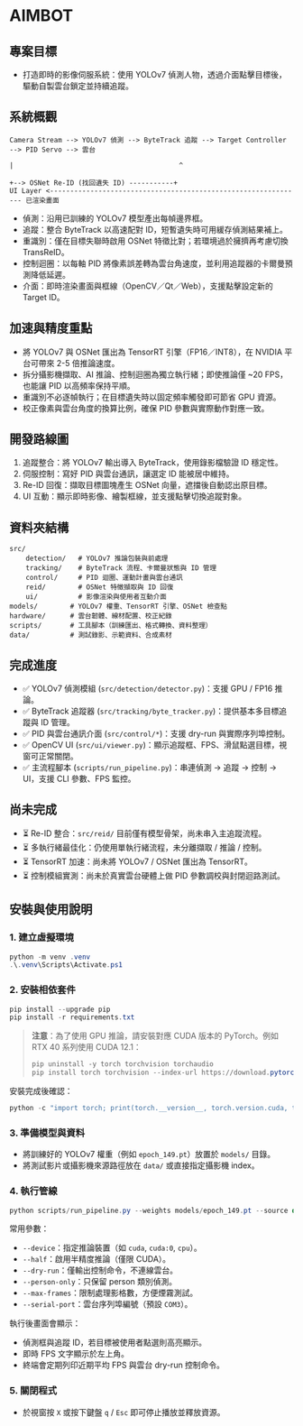 # AIMBOT

## 專案目標

- 打造即時的影像伺服系統：使用 YOLOv7 偵測人物，透過介面點擊目標後，驅動自製雲台鎖定並持續追蹤。

## 系統概觀

```
Camera Stream --> YOLOv7 偵測 --> ByteTrack 追蹤 --> Target Controller --> PID Servo --> 雲台
																					|                                         ^
																					+--> OSNet Re-ID (找回遺失 ID) -----------+
UI Layer <--------------------------------------------------------------- 已渲染畫面
```

- 偵測：沿用已訓練的 YOLOv7 模型產出每幀邊界框。
- 追蹤：整合 ByteTrack 以高速配對 ID，短暫遺失時可用緩存偵測結果補上。
- 重識別：僅在目標失聯時啟用 OSNet 特徵比對；若環境過於擁擠再考慮切換 TransReID。
- 控制迴圈：以每軸 PID 將像素誤差轉為雲台角速度，並利用追蹤器的卡爾曼預測降低延遲。
- 介面：即時渲染畫面與框線（OpenCV／Qt／Web），支援點擊設定新的 Target ID。

## 加速與精度重點

- 將 YOLOv7 與 OSNet 匯出為 TensorRT 引擎（FP16／INT8），在 NVIDIA 平台可帶來 2-5 倍推論速度。
- 拆分攝影機擷取、AI 推論、控制迴圈為獨立執行緒；即使推論僅 ~20 FPS，也能讓 PID 以高頻率保持平順。
- 重識別不必逐幀執行；在目標遺失時以固定頻率觸發即可節省 GPU 資源。
- 校正像素與雲台角度的換算比例，確保 PID 參數與實際動作對應一致。

## 開發路線圖

1. 追蹤整合：將 YOLOv7 輸出導入 ByteTrack，使用錄影檔驗證 ID 穩定性。
2. 伺服控制：寫好 PID 與雲台通訊，讓選定 ID 能被居中維持。
3. Re-ID 回復：擷取目標圖塊產生 OSNet 向量，遮擋後自動認出原目標。
4. UI 互動：顯示即時影像、繪製框線，並支援點擊切換追蹤對象。

## 資料夾結構

```
src/
	detection/   # YOLOv7 推論包裝與前處理
	tracking/    # ByteTrack 流程、卡爾曼狀態與 ID 管理
	control/     # PID 迴圈、運動計畫與雲台通訊
	reid/        # OSNet 特徵擷取與 ID 回復
	ui/          # 影像渲染與使用者互動介面
models/        # YOLOv7 權重、TensorRT 引擎、OSNet 檢查點
hardware/      # 雲台韌體、線材配置、校正紀錄
scripts/       # 工具腳本（訓練匯出、格式轉換、資料整理）
data/          # 測試錄影、示範資料、合成素材
```

## 完成進度

- ✅ YOLOv7 偵測模組 (`src/detection/detector.py`)：支援 GPU / FP16 推論。
- ✅ ByteTrack 追蹤器 (`src/tracking/byte_tracker.py`)：提供基本多目標追蹤與 ID 管理。
- ✅ PID 與雲台通訊介面 (`src/control/*`)：支援 dry-run 與實際序列埠控制。
- ✅ OpenCV UI (`src/ui/viewer.py`)：顯示追蹤框、FPS、滑鼠點選目標，視窗可正常關閉。
- ✅ 主流程腳本 (`scripts/run_pipeline.py`)：串連偵測 → 追蹤 → 控制 → UI，支援 CLI 參數、FPS 監控。

## 尚未完成

- ⏳ Re-ID 整合：`src/reid/` 目前僅有模型骨架，尚未串入主追蹤流程。
- ⏳ 多執行緒最佳化：仍使用單執行緒流程，未分離擷取 / 推論 / 控制。
- ⏳ TensorRT 加速：尚未將 YOLOv7 / OSNet 匯出為 TensorRT。
- ⏳ 控制模組實測：尚未於真實雲台硬體上做 PID 參數調校與封閉迴路測試。

## 安裝與使用說明

### 1. 建立虛擬環境

```powershell
python -m venv .venv
.\.venv\Scripts\Activate.ps1
```

### 2. 安裝相依套件

```powershell
pip install --upgrade pip
pip install -r requirements.txt
```

> **注意**：為了使用 GPU 推論，請安裝對應 CUDA 版本的 PyTorch。例如 RTX 40 系列使用 CUDA 12.1：
>
> ```powershell
> pip uninstall -y torch torchvision torchaudio
> pip install torch torchvision --index-url https://download.pytorch.org/whl/cu121
> ```

安裝完成後確認：

```powershell
python -c "import torch; print(torch.__version__, torch.version.cuda, torch.cuda.is_available(), torch.cuda.get_device_name(0))"
```

### 3. 準備模型與資料

- 將訓練好的 YOLOv7 權重（例如 `epoch_149.pt`）放置於 `models/` 目錄。
- 將測試影片或攝影機來源路徑放在 `data/` 或直接指定攝影機 index。

### 4. 執行管線

```powershell
python scripts/run_pipeline.py --weights models/epoch_149.pt --source data/DJI_20250422132606_0030_D.MP4 --device cuda --half
```

常用參數：

- `--device`：指定推論裝置（如 `cuda`, `cuda:0`, `cpu`）。
- `--half`：啟用半精度推論（僅限 CUDA）。
- `--dry-run`：僅輸出控制命令，不連線雲台。
- `--person-only`：只保留 person 類別偵測。
- `--max-frames`：限制處理影格數，方便煙霧測試。
- `--serial-port`：雲台序列埠編號（預設 `COM3`）。

執行後畫面會顯示：

- 偵測框與追蹤 ID，若目標被使用者點選則高亮顯示。
- 即時 FPS 文字顯示於左上角。
- 終端會定期列印近期平均 FPS 與雲台 dry-run 控制命令。

### 5. 關閉程式

- 於視窗按 `X` 或按下鍵盤 `q` / `Esc` 即可停止播放並釋放資源。
